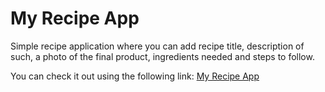 # My Recipe App

Simple recipe application where you can add recipe title, description of such, a photo of the final product, ingredients needed and steps to follow.

You can check it out using the following link: [My Recipe App](https://rchrdchn.github.io/myrecipe/)
